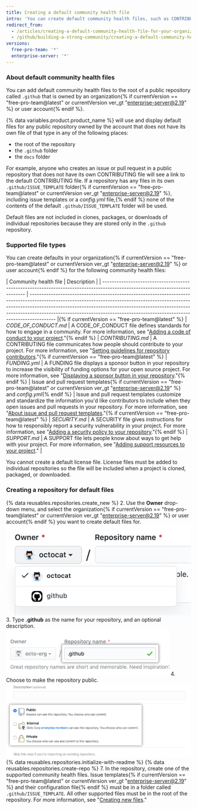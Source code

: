 ```yaml
---
title: Creating a default community health file
intro: 'You can create default community health files, such as CONTRIBUTING and CODE_OF_CONDUCT. Default files will be used for any public repository owned by the account that does not contain its own file of that type.'
redirect_from:
  - /articles/creating-a-default-community-health-file-for-your-organization
  - /github/building-a-strong-community/creating-a-default-community-health-file-for-your-organization
versions:
  free-pro-team: '*'
  enterprise-server: '*'
---
```


### About default community health files

You can add default community health files to the root of a public repository called `.github` that is owned by an organization{% if currentVersion == "free-pro-team@latest" or currentVersion ver_gt "enterprise-server@2.19" %} or user account{% endif %}.

{% data variables.product.product_name %} will use and display default files for any public repository owned by the account that does not have its own file of that type in any of the following places:
- the root of the repository
- the `.github` folder
- the `docs` folder

For example, anyone who creates an issue or pull request in a public repository that does not have its own CONTRIBUTING file will see a link to the default CONTRIBUTING file. If a repository has any files in its own `.github/ISSUE_TEMPLATE` folder{% if currentVersion == "free-pro-team@latest" or currentVersion ver_gt "enterprise-server@2.19" %}, including issue templates or a *config.yml* file,{% endif %} none of the contents of the default `.github/ISSUE_TEMPLATE` folder will be used.

Default files are not included in clones, packages, or downloads of individual repositories because they are stored only in the `.github` repository.

### Supported file types

You can create defaults in your organization{% if currentVersion == "free-pro-team@latest" or currentVersion ver_gt "enterprise-server@2.19" %} or user account{% endif %} for the following community health files:

| Community health file                                                                                                       | Description                                                                                                                                                                                                                                                                                                                         |
| --------------------------------------------------------------------------------------------------------------------------- | ----------------------------------------------------------------------------------------------------------------------------------------------------------------------------------------------------------------------------------------------------------------------------------------------------------------------------------- |{% if currentVersion == "free-pro-team@latest" %}
| *CODE_OF_CONDUCT.md*                                                                                                      | A CODE_OF_CONDUCT file defines standards for how to engage in a community. For more information, see "[Adding a code of conduct to your project](/articles/adding-a-code-of-conduct-to-your-project/)."{% endif %}
| *CONTRIBUTING.md*                                                                                                           | A CONTRIBUTING file communicates how people should contribute to your project. For more information, see "[Setting guidelines for repository contributors](/articles/setting-guidelines-for-repository-contributors/)."{% if currentVersion == "free-pro-team@latest" %}
| *FUNDING.yml*                                                                                                               | A FUNDING file displays a sponsor button in your repository to increase the visibility of funding options for your open source project. For more information, see "[Displaying a sponsor button in your repository](/articles/displaying-a-sponsor-button-in-your-repository)."{% endif %}
| Issue and pull request templates{% if currentVersion == "free-pro-team@latest" or currentVersion ver_gt "enterprise-server@2.19" %} and *config.yml*{% endif %} | Issue and pull request templates customize and standardize the information you'd like contributors to include when they open issues and pull requests in your repository. For more information, see "[About issue and pull request templates](/articles/about-issue-and-pull-request-templates/)."{% if currentVersion == "free-pro-team@latest" %}
| *SECURITY.md*                                                                                                               | A SECURITY file gives instructions for how to responsibly report a security vulnerability in your project. For more information, see "[Adding a security policy to your repository](/articles/adding-a-security-policy-to-your-repository)."{% endif %}
| *SUPPORT.md*                                                                                                                | A SUPPORT file lets people know about ways to get help with your project. For more information, see "[Adding support resources to your project](/articles/adding-support-resources-to-your-project/)."                                                                                                                              |

You cannot create a default license file. License files must be added to individual repositories so the file will be included when a project is cloned, packaged, or downloaded.

### Creating a repository for default files

{% data reusables.repositories.create_new %}
2. Use the **Owner** drop-down menu, and select the organization{% if currentVersion == "free-pro-team@latest" or currentVersion ver_gt "enterprise-server@2.19" %} or user account{% endif %} you want to create default files for. ![Owner drop-down menu](/assets/images/help/repository/create-repository-owner.png)
3. Type **.github** as the name for your repository, and an optional description. ![Create repository field](/assets/images/help/repository/default-file-repository-name.png)
4. Choose to make the repository public. ![Radio buttons to select private or public status](/assets/images/help/repository/create-repository-public-private.png)
{% data reusables.repositories.initialize-with-readme %}
{% data reusables.repositories.create-repo %}
7. In the repository, create one of the supported community health files. Issue templates{% if currentVersion == "free-pro-team@latest" or currentVersion ver_gt "enterprise-server@2.19" %} and their configuration file{% endif %} must be in a folder called `.github/ISSUE_TEMPLATE`. All other supported files must be in the root of the repository. For more information, see "[Creating new files](/articles/creating-new-files/)."
